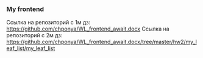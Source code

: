 ### My frontend 
Ссылка на репозиторий с 1м дз: https://github.com/chponya/WL_frontend_await.docx
Ссылка на репозиторий с 2м дз: https://github.com/chponya/WL_frontend_await.docx/tree/master/hw2/my_leaf_list/my_leaf_list
